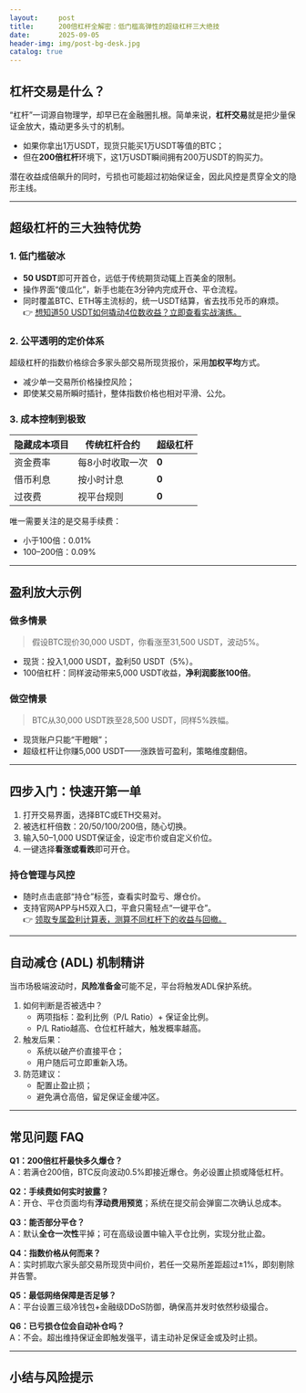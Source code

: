 ```yaml
---
layout:     post
title:      200倍杠杆全解密：低门槛高弹性的超级杠杆三大绝技
date:       2025-09-05
header-img: img/post-bg-desk.jpg
catalog: true
---
```


## 杠杆交易是什么？
“杠杆”一词源自物理学，却早已在金融圈扎根。简单来说，**杠杆交易**就是把少量保证金放大，撬动更多头寸的机制。  
- 如果你拿出1万USDT，现货只能买1万USDT等值的BTC；  
- 但在**200倍杠杆**环境下，这1万USDT瞬间拥有200万USDT的购买力。  

潜在收益成倍飙升的同时，亏损也可能超过初始保证金，因此风控是贯穿全文的隐形主线。

---

## 超级杠杆的三大独特优势

### 1. 低门槛破冰
- **50 USDT**即可开首仓，远低于传统期货动辄上百美金的限制。  
- 操作界面“傻瓜化”，新手也能在3分钟内完成开仓、平仓流程。  
- 同时覆盖BTC、ETH等主流标的，统一USDT结算，省去找币兑币的麻烦。  
👉 [想知道50 USDT如何撬动4位数收益？立即查看实战演练。](https://okxdog.com/)

### 2. 公平透明的定价体系
超级杠杆的指数价格综合多家头部交易所现货报价，采用**加权平均**方式。  
- 减少单一交易所价格操控风险；  
- 即使某交易所瞬时插针，整体指数价格也相对平滑、公允。  

### 3. 成本控制到极致
| 隐藏成本项目 | 传统杠杆合约 | 超级杠杆 |
| --- | --- | --- |
| 资金费率 | 每8小时收取一次 | **0** |
| 借币利息 | 按小时计息 | **0** |
| 过夜费 | 视平台规则 | **0** |
唯一需要关注的是交易手续费：  
- 小于100倍：0.01%  
- 100–200倍：0.09%  

---

## 盈利放大示例

### 做多情景
> 假设BTC现价30,000 USDT，你看涨至31,500 USDT，波动5%。  
- 现货：投入1,000 USDT，盈利50 USDT（5%）。  
- 100倍杠杆：同样波动带来5,000 USDT收益，**净利润膨胀100倍**。  

### 做空情景
> BTC从30,000 USDT跌至28,500 USDT，同样5%跌幅。  
- 现货账户只能“干瞪眼”；  
- 超级杠杆让你赚5,000 USDT——涨跌皆可盈利，策略维度翻倍。  

---

## 四步入门：快速开第一单

1. 打开交易界面，选择BTC或ETH交易对。  
2. 被选杠杆倍数：20/50/100/200倍，随心切换。  
3. 输入50–1,000 USDT保证金，设定市价或自定义价位。  
4. 一键选择**看涨或看跌**即可开仓。  

### 持仓管理与风控
- 随时点击底部“持仓”标签，查看实时盈亏、爆仓价。  
- 支持官网APP与H5双入口，平倉只需轻点“一键平仓”。  
👉 [领取专属盈利计算表，测算不同杠杆下的收益与回撤。](https://okxdog.com/)

---

## 自动减仓 (ADL) 机制精讲

当市场极端波动时，**风险准备金**可能不足，平台将触发ADL保护系统。

1. 如何判断是否被选中？  
   - 两项指标：盈利比例（P/L Ratio）+ 保证金比例。  
   - P/L Ratio越高、仓位杠杆越大，触发概率越高。  
2. 触发后果：  
   - 系统以破产价直接平仓；  
   - 用户随后可立即重新入场。  
3. 防范建议：  
   - 配置止盈止损；  
   - 避免满仓高倍，留足保证金缓冲区。  

---

## 常见问题 FAQ

**Q1：200倍杠杆最快多久爆仓？**  
A：若满仓200倍，BTC反向波动0.5%即接近爆仓。务必设置止损或降低杠杆。

**Q2：手续费如何实时披露？**  
A：开仓、平仓页面均有**浮动费用预览**；系统在提交前会弹窗二次确认总成本。

**Q3：能否部分平仓？**  
A：默认**全仓一次性**平掉；可在高级设置中输入平仓比例，实现分批止盈。

**Q4：指数价格从何而来？**  
A：实时抓取六家头部交易所现货中间价，若任一交易所差距超过±1%，即刻剔除并告警。

**Q5：最低网络保障是否足够？**  
A：平台设置三级冷钱包+金融级DDoS防御，确保高并发时依然秒级撮合。

**Q6：已亏损仓位会自动补仓吗？**  
A：不会。超出维持保证金即触发强平，请主动补足保证金或及时止损。

---

## 小结与风险提示